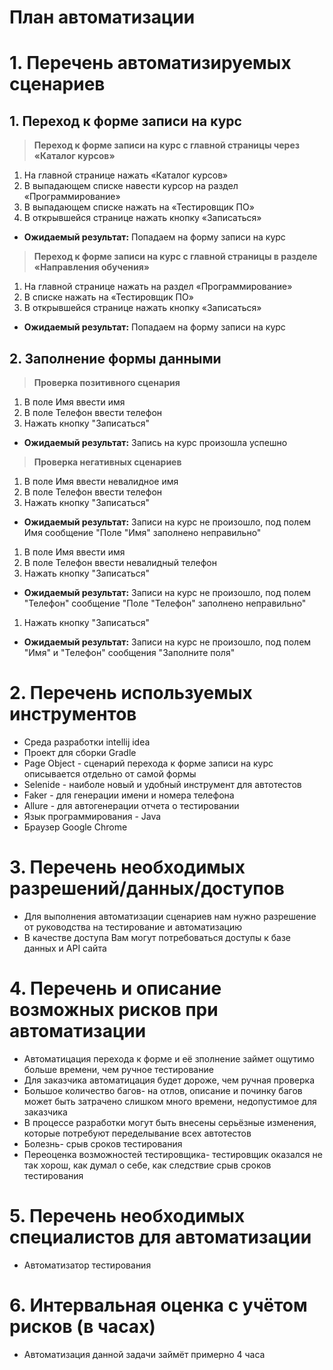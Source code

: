 # План автоматизации
# 1. Перечень автоматизируемых сценариев
## 1. Переход к форме записи на курс
> **Переход к форме записи на курс с главной страницы через «Каталог курсов»**
1. На главной странице нажать «Каталог курсов»
2. В выпадающем списке навести курсор на раздел «Программирование»
3. В выпадающем списке нажать на «Тестировщик ПО»
4. В открывшейся странице нажать кнопку «Записаться»
* **Ожидаемый результат:** Попадаем на форму записи на курс

> **Переход к форме записи на курс с главной страницы в разделе «Направления обучения»**
1. На главной странице нажать на раздел «Программирование»
2. В списке нажать на «Тестировщик ПО»
3. В открывшейся странице нажать кнопку «Записаться»
* **Ожидаемый результат:** Попадаем на форму записи на курс

## 2. Заполнение формы данными 
> **Проверка позитивного сценария**
1. В поле Имя ввести имя
2. В поле Телефон ввести телефон
3. Нажать кнопку "Записаться"
* **Ожидаемый результат:** Запись на курс произошла успешно
> **Проверка негативных сценариев**
1. В поле Имя ввести невалидное имя
2. В поле Телефон ввести телефон
3. Нажать кнопку "Записаться"
* **Ожидаемый результат:** Записи на курс не произошло, под полем Имя сообщение "Поле "Имя" заполнено неправильно"
1. В поле Имя ввести имя
2. В поле Телефон ввести невалидный телефон
3. Нажать кнопку "Записаться"
* **Ожидаемый результат:** Записи на курс не произошло, под полем "Телефон" сообщение "Поле "Телефон" заполнено неправильно"
1. Нажать кнопку "Записаться"
* **Ожидаемый результат:** Записи на курс не произошло, под полем "Имя" и "Телефон" сообщения "Заполните поля"

# 2. Перечень используемых инструментов
* Среда разработки intellij idea
* Проект для сборки Gradle
* Page Object - сценарий перехода к форме записи на курс описывается отдельно от самой формы
* Selenide - наиболе новый и удобный инструмент для автотестов
* Faker - для генерации имени и номера телефона
* Allure - для автогенерации отчета о тестировании
* Язык программирования - Java
* Браузер Google Chrome

# 3. Перечень необходимых разрешений/данных/доступов
* Для выполнения автоматизации сценариев нам нужно разрешение от руководства на тестирование и автоматизацию
* В качестве доступа Вам могут потребоваться доступы к базе данных и API сайта

# 4. Перечень и описание возможных рисков при автоматизации
* Автоматицация перехода к форме и её зполнение займет ощутимо больше времени, чем ручное тестирование
* Для заказчика автоматицация будет дороже, чем ручная проверка
* Большое количество багов- на отлов, описание и починку багов может быть затрачено слишком много времени, недопустимое для заказчика
* В процессе разработки могут быть внесены серьёзные изменения, которые потребуют переделывание всех автотестов
* Болезнь- срыв сроков тестирования
* Переоценка возможностей тестировщика- тестировщик оказался не так хорош, как думал о себе, как следствие срыв сроков тестирования

# 5. Перечень необходимых специалистов для автоматизации
* Автоматизатор тестирования

# 6. Интервальная оценка с учётом рисков (в часах)
* Автоматизация данной задачи займёт примерно 4 часа
